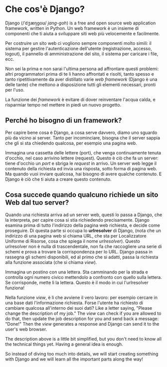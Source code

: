# Che cos'è Django?

Django (/ˈdʒæŋɡoʊ/ *jang-goh*) is a free and open source web application framework, written in Python. Un web framework è un insieme di componenti che ti aiuta a sviluppare siti web più velocemente e facilmente.

Per costruire un sito web ci vogliono sempre componenti molto simili: il sistema per gestire l'autenticazione dell'utente (registrazione, accesso, logout), il pannello di amministrazione del sito, il sistema per caricare i file, ecc.

Non sei la prima e non sarai l'ultima persona ad affrontare questi problemi: altri programmatori prima di te li hanno affrontati e risolti, tanto spesso e tanto ripetitivamente da aver distillato varie *web framework* (Django è una delle tante) che mettono a disposizione tutti gli elementi necessari, pronti per l'uso.

La funzione dei *framework* è evitare di dover reinventare l'acqua calda, e risparmiar tempo nel mettere in piedi un nuovo progetto.

## Perché ho bisogno di un framework?

Per capire bene cosa è Django, a cosa serve davvero, diamo uno sguardo più da vicino ai server. Tanto per incominciare, bisogna che il server sappia che gli si sta chiedendo qualcosa, per esempio una pagina web.

Immagina una cassetta delle lettere (port), che venga continuamente tenuta d'occhio, nel caso arrivino lettere (request). Questo è ciò che fa un server: tiene d'occhio un *port* e sbriga le *request* in arrivo. Un server web legge il contenuto della richiesta ed invia una risposta, sotto forma di pagina web. Ma quando vuoi inviare qualcosa, hai bisogno di avere qualche contenuto. E Django è ciò che ti aiuta a creare questo contenuto.

## Cosa succede quando qualcuno richiede un sito Web dal tuo server?

Quando una richiesta arriva ad un server web, questi lo passa a Django, che la interpreta, per capire cosa si stia richiedendo precisamente. Django esamina prima di tutto l'indirizzo della pagina web richiesta, e decide come proseguire. Di questa parte si occupa lo **urlresolver** di Django, (nota che un indirizzo di una pagina web si chiama URL, che sta per Localizzatore Uniforme di Risorse, cosa che spiega il nome *urlresolver*). Questo urlresolver non è nulla di trascendentale, non fa che raccogliere una serie di schemi e prova a trovare la corrispondenza per lo URL. Django passa in rassegna gli schemi disponibili, ed al primo che si adatti, passa la richiesta alla funzione associata (che si chiama *view*).

Immagina un postino con una lettera. Sta camminando per la strada e controlla ogni numero civico mettendolo a confronto con quello sulla lettera. Se corrisponde, mette lì la lettera. Questo è il modo in cui l'urlresolver funziona!

Nella funzione *view*, è lì che avviene il vero lavoro: per esempio cercare in una base dati l'informazione richiesta. Forse l'utente ha richiesto di cambiare qualcosa all'interno dei suoi dati? Like a letter saying, "Please change the description of my job." The *view* can check if you are allowed to do that, then update the job description for you and send back a message: "Done!" Then the *view* generates a response and Django can send it to the user's web browser.

The description above is a little bit simplified, but you don't need to know all the technical things yet. Having a general idea is enough.

So instead of diving too much into details, we will start creating something with Django and we will learn all the important parts along the way!